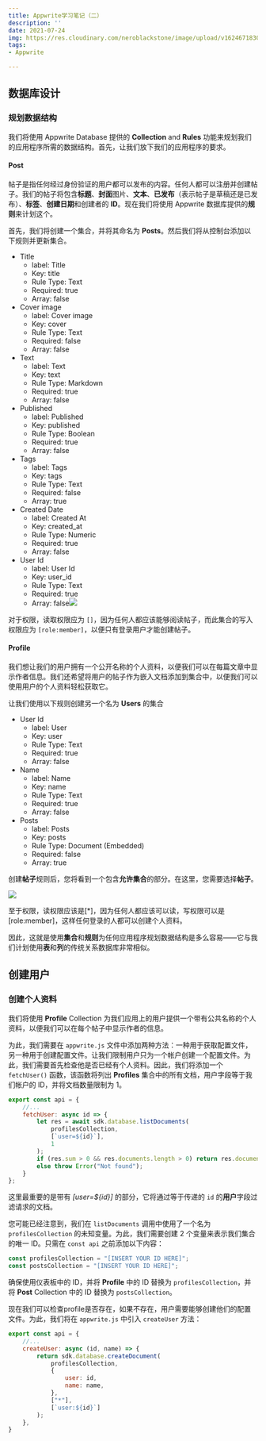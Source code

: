 ```yaml
---
title: Appwrite学习笔记（二）
description: ''
date: 2021-07-24
img: https://res.cloudinary.com/neroblackstone/image/upload/v1624671830/appwrite_i2voda.webp
tags:
- Appwrite

---
```

## 数据库设计

### 规划数据结构

我们将使用 Appwrite Database 提供的 **Collection** and **Rules** 功能来规划我们的应用程序所需的数据结构。首先，让我们放下我们的应用程序的要求。

#### Post

帖子是指任何经过身份验证的用户都可以发布的内容。任何人都可以注册并创建帖子。我们的帖子将包含**标题**、**封面**图片、**文本**、**已发布**（表示帖子是草稿还是已发布）、**标签**、**创建日期**和创建者的 **ID**。现在我们将使用 Appwrite 数据库提供的**规则**来计划这个。

首先，我们将创建一个集合，并将其命名为 **Posts**。然后我们将从控制台添加以下规则并更新集合。

* Title
  * label: Title
  * Key: title
  * Rule Type: Text
  * Required: true
  * Array: false
* Cover image
  * label: Cover image
  * Key: cover
  * Rule Type: Text
  * Required: false
  * Array: false
* Text
  * label: Text
  * Key: text
  * Rule Type: Markdown
  * Required: true
  * Array: false
* Published
  * label: Published
  * Key: published
  * Rule Type: Boolean
  * Required: true
  * Array: false
* Tags
  * label: Tags
  * Key: tags
  * Rule Type: Text
  * Required: false
  * Array: true
* Created Date
  * label: Created At
  * Key: created_at
  * Rule Type: Numeric
  * Required: true
  * Array: false
* User Id
  * label: User Id
  * Key: user_id
  * Rule Type: Text
  * Required: true
  * Array: false![](https://res.cloudinary.com/neroblackstone/image/upload/v1627117716/appwrite_post_rule_ze0nvj.png)

对于权限，读取权限应为 `[​​]`，因为任何人都应该能够阅读帖子，而此集合的写入权限应为 `[​​role:member]`，以便只有登录用户才能创建帖子。

#### Profile

我们想让我们的用户拥有一个公开名称的个人资料，以便我们可以在每篇文章中显示作者信息。我们还希望将用户的帖子作为嵌入文档添加到集合中，以便我们可以使用用户的个人资料轻松获取它。

让我们使用以下规则创建另一个名为 **Users** 的集合

* User Id
  * label: User
  * Key: user
  * Rule Type: Text
  * Required: true
  * Array: false
* Name
  * label: Name
  * Key: name
  * Rule Type: Text
  * Required: true
  * Array: false
* Posts
  * label: Posts
  * Key: posts
  * Rule Type: Document (Embedded)
  * Required: false
  * Array: true

创建**帖子**规则后，您将看到一个包含**允许集合**的部分。在这里，您需要选择**帖子**。

![](https://res.cloudinary.com/neroblackstone/image/upload/v1627118332/appwrite_profile_rule_axf8vk.png)

至于权限，读权限应该是\[*\]，因为任何人都应该可以读，写权限可以是\[role:member\]，这样任何登录的人都可以创建个人资料。

因此，这就是使用**集合**和**规则**为任何应用程序规划数据结构是多么容易——它与我们计划使用**表**和**列**的传统关系数据库非常相似。

## 创建用户

### 创建个人资料

我们将使用 **Profile** Collection 为我们应用上的用户提供一个带有公共名称的个人资料，以便我们可以在每个帖子中显示作者的信息。

为此，我们需要在 `appwrite.js` 文件中添加两种方法：一种用于获取配置文件，另一种用于创建配置文件。让我们限制用户只为一个帐户创建一个配置文件。为此，我们需要首先检查他是否已经有个人资料。因此，我们将添加一个 `fetchUser()` 函数，该函数将列出 **Profiles** 集合中的所有文档，用户字段等于我们帐户的 ID，并将文档数量限制为 1。

``` js
export const api = {
    //...
    fetchUser: async id => {
        let res = await sdk.database.listDocuments(
            profilesCollection,
            [`user=${id}`],
            1
        );
        if (res.sum > 0 && res.documents.length > 0) return res.documents[0];
        else throw Error("Not found");
    }
};
```

这里最重要的是带有 _\[user=${id}\]_ 的部分，它将通过等于传递的 `id` 的**用户**字段过滤请求的文档。

您可能已经注意到，我们在 `listDocuments` 调用中使用了一个名为 `profilesCollection` 的未知变量。为此，我们需要创建 2 个变量来表示我们集合的唯一 ID。只需在 `const api` 之前添加以下内容：

``` js
const profilesCollection = "[INSERT YOUR ID HERE]";
const postsCollection = "[INSERT YOUR ID HERE]";
```

确保使用仪表板中的 ID，并将 **Profile** 中的 ID 替换为 `profilesCollection`，并将 **Post** Collection 中的 ID 替换为 `postsCollection`。

现在我们可以检查profile是否存在，如果不存在，用户需要能够创建他们的配置文件。为此，我们将在 `appwrite.js` 中引入 `createUser` 方法：

``` js
export const api = {
    //...
    createUser: async (id, name) => {
        return sdk.database.createDocument(
            profilesCollection,
            {
                user: id,
                name: name,
            },
            ["*"],
            [`user:${id}`]
        );
    },
}
```